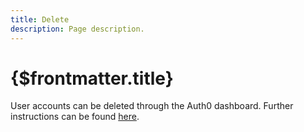 ```yaml
---
title: Delete
description: Page description.
---
```


# {$frontmatter.title}

User accounts can be deleted through the Auth0 dashboard. Further instructions can be found [here](https://auth0.com/docs/manage-users/user-accounts/delete-users).
